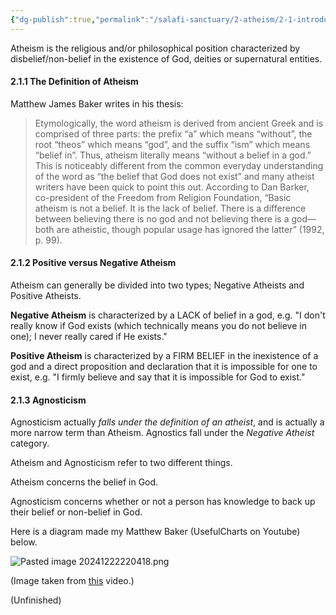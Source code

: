 ```yaml
---
{"dg-publish":true,"permalink":"/salafi-sanctuary/2-atheism/2-1-introduction-to-atheism/","created":"2024-12-22T15:14:42.271-05:00","updated":"2024-12-22T22:36:28.561-05:00"}
---
```


Atheism is the religious and/or philosophical position characterized by disbelief/non-belief in the existence of God, deities or supernatural entities.

#### 2.1.1 The Definition of Atheism 

Matthew James Baker writes in his thesis:

> Etymologically, the word atheism is derived from ancient Greek and is comprised of three parts: the prefix “a” which means “without”, the root “theos” which means “god”, and the suffix “ism” which means “belief in”. Thus, atheism literally means “without a belief in a god.” This is noticeably different from the common everyday understanding of the word as “the belief that God does not exist” and many atheist writers have been quick to point this out. According to Dan Barker, co-president of the Freedom from Religion Foundation, “Basic atheism is not a belief. It is the lack of belief. There is a difference between believing there is no god and not believing there is a god—both are atheistic, though popular usage has ignored the latter” (1992, p. 99). 

#### 2.1.2 Positive versus Negative Atheism

Atheism can generally be divided into two types; Negative Atheists and Positive Atheists.

**Negative Atheism** is characterized by a LACK of belief in a god, e.g. "I don't really know if God exists (which technically means you do not believe in one); I never really cared if He exists."

**Positive Atheism** is characterized by a FIRM BELIEF in the inexistence of a god and a direct proposition and declaration that it is impossible for one to exist, e.g. "I firmly believe and say that it is impossible for God to exist."

#### 2.1.3 Agnosticism

Agnosticism actually *falls under the definition of an atheist*, and is actually a more narrow term than Atheism. Agnostics fall under the *Negative Atheist* category. 

Atheism and Agnosticism refer to two different things. 

Atheism concerns the belief in God.

Agnosticism concerns whether or not a person has knowledge to back up their belief or non-belief in God.

Here is a diagram made my Matthew Baker (UsefulCharts on Youtube) below.

![Pasted image 20241222220418.png](/img/user/Pasted%20image%2020241222220418.png)

(Image taken from [this](https://www.youtube.com/watch?v=UWhz3SXPWkg&t=844s) video.)

(Unfinished)